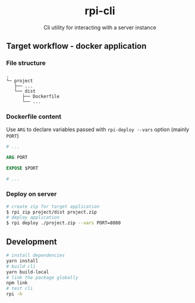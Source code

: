 <h1 align="center">rpi-cli</h1>

<p align="center">
  Cli utility for interacting with a server instance
</p>

## Target workflow - docker application

### File structure

```
.
└─ project
   ├── ...
   └── dist
      ├── Dockerfile
      └── ...
```

### Dockerfile content

Use `ARG` to declare variables passed with `rpi-deploy --vars` option (mainly `PORT`)

```Dockerfile
# ...

ARG PORT

EXPOSE $PORT

# ...
```

### Deploy on server

```sh
# create zip for target application
$ rpi zip project/dist project.zip
# deploy application
$ rpi deploy ./project.zip --vars PORT=8080
```

## Development

```sh
# install dependencies
yarn install
# build cli
yarn build-local
# link the package globally
npm link
# test cli
rpi -h
```
